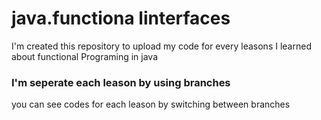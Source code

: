 # java.functiona linterfaces

I'm created this repository to upload my code for every leasons I learned about functional Programing in java

### I'm seperate each leason by using branches 

you can see codes for each leason by switching between branches


